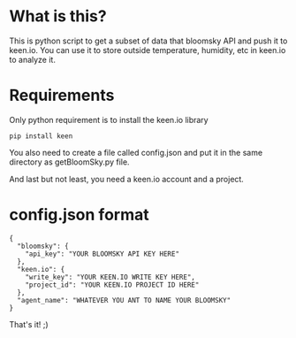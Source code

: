 # What is this?
This is python script to get a subset of data that bloomsky API and push it to keen.io. You can use it to store outside temperature, humidity, etc in keen.io to analyze it.

# Requirements

Only python requirement is to install the keen.io library

`pip install keen`

You also need to create a file called config.json and put it in the same directory as getBloomSky.py file.

And last but not least, you need a keen.io account and a project.

# config.json format

```
{
  "bloomsky": {
    "api_key": "YOUR BLOOMSKY API KEY HERE"
  },
  "keen.io": {
    "write_key": "YOUR KEEN.IO WRITE KEY HERE",
    "project_id": "YOUR KEEN.IO PROJECT ID HERE"
  },
  "agent_name": "WHATEVER YOU ANT TO NAME YOUR BLOOMSKY"
}
```

That's it! ;)
